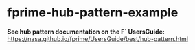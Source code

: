 # fprime-hub-pattern-example

**See hub pattern documentation on the F´ UsersGuide:** https://nasa.github.io/fprime/UsersGuide/best/hub-pattern.html
